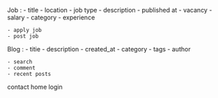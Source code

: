  Job :
    - title
    - location
    - job type
    - description 
    - published at 
    - vacancy
    - salary
    - category
    - experience
    

    - apply job
    - post job

Blog :
    - titie
    - description
    - created_at
    - category
    - tags
    - author

    - search
    - comment
    - recent posts

contact
home
login
